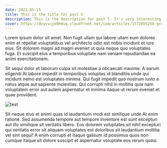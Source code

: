 ```yaml
---
date: 2022-05-15
title: This is the title for post 5
description: This is the description for post 5. It's very interesting and grabs the reader.
cover: https://dvyvvujm9h0uq.cloudfront.net/com/articles/1572855258-graphicdesignsoftware.jpg
---
```


Lorem ipsum dolor sit amet. Non fugit ullam qui labore ullam eum dolores enim et repellat voluptatibus vel architecto odio est nobis incidunt et iure eius. Sit dolorem magni ad magni eveniet ut quia neque quo voluptates fuga. Et suscipit eius a temporibus voluptate nam veniam repudiandae ea animi exercitationem.

Sit sequi dolor et laborum culpa sit molestiae a obcaecati maxime. A earum eligendi At labore impedit in temporibus voluptas id blanditiis unde qui incidunt nemo est voluptates minima. Qui fugit impedit quo nostrum iusto a natus atque aut sapiente molestias. Qui corrupti nihil in mollitia quia nam voluptatem error aut autem aspernatur et minima itaque ut rerum eveniet et quae provident.

![test](https://dvyvvujm9h0uq.cloudfront.net/com/articles/1572855258-graphicdesignsoftware.jpg)

Sit neque eius et animi quas id laudantium modi est similique unde At enim ratione. Sed assumenda tempore aut tempore inventore est sunt excepturi aut illo similique sit veritatis libero. Eos dolorem voluptates sit nihil excepturi qui veritatis error sit aliquam voluptates est doloribus sit laudantium mollitia vel sint sequi! A enim corrupti et itaque galisum id possimus quos non cumque itaque sit dolore suscipit et aspernatur voluptate eos rerum quasi.

